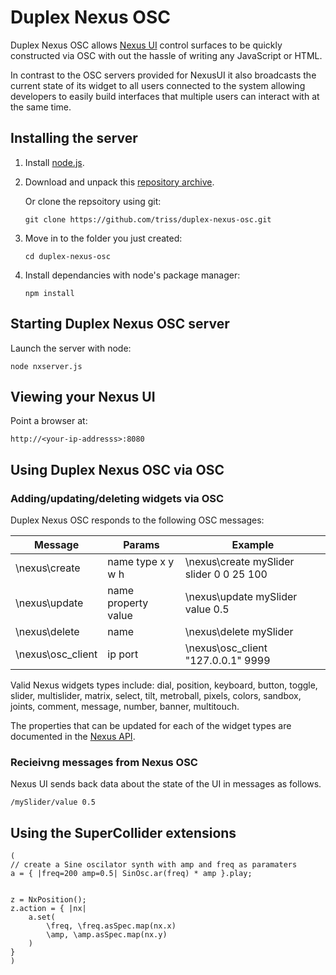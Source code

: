 # Duplex Nexus OSC

Duplex Nexus OSC allows [Nexus UI](http://www.nexusosc.com) control surfaces to be quickly constructed via OSC with out the hassle of writing any JavaScript or HTML.

In contrast to the OSC servers provided for NexusUI it also broadcasts the current state of its widget to all users connected to the system allowing developers to easily build interfaces that multiple users can interact with at the same time.

## Installing the server

1.  Install [node.js](http://nodejs.org).

2.  Download and unpack this [repository archive](https://github.com/triss/duplex-nexus-osc/archive/master.zip).

    Or clone the repsoitory using git: 

    ``` git clone https://github.com/triss/duplex-nexus-osc.git ```

3.  Move in to the folder you just created: 

    ```cd duplex-nexus-osc```

4.  Install dependancies with node's package manager: 

    ``` npm install ```

## Starting Duplex Nexus OSC server

Launch the server with node:
```
node nxserver.js
```

## Viewing your Nexus UI

Point a browser at:
```
http://<your-ip-addresss>:8080
```

## Using Duplex Nexus OSC via OSC

### Adding/updating/deleting widgets via OSC

Duplex Nexus OSC responds to the following OSC messages:

Message           | Params              | Example 
------------------|---------------------|-----------------------------------------
\nexus\create     | name type x y w h   | \nexus\create mySlider slider 0 0 25 100
\nexus\update     | name property value | \nexus\update mySlider value 0.5
\nexus\delete     | name                | \nexus\delete mySlider
\nexus\osc_client | ip port             | \nexus\osc_client "127.0.0.1" 9999

Valid Nexus widgets types include: dial, position, keyboard, button, toggle, slider, multislider, matrix, select, tilt, metroball, pixels, colors, sandbox, joints, comment, message, number, banner, multitouch.

The properties that can be updated for each of the widget types are documented in the [Nexus API](http://nexusosc.com/api/).

### Recieivng messages from Nexus OSC

Nexus UI sends back data about the state of the UI in messages as follows.
```
/mySlider/value 0.5
```

## Using the SuperCollider extensions

```SuperCollider
(
// create a Sine oscilator synth with amp and freq as paramaters
a = { |freq=200 amp=0.5| SinOsc.ar(freq) * amp }.play;


z = NxPosition();
z.action = { |nx| 
    a.set(
        \freq, \freq.asSpec.map(nx.x) 
        \amp, \amp.asSpec.map(nx.y)
    )
}
)
```
